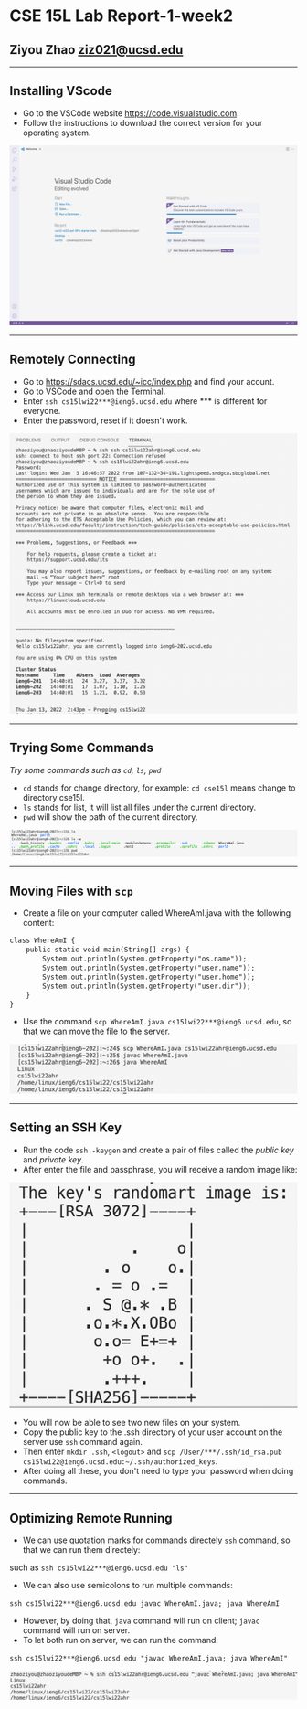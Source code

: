 __CSE 15L Lab Report-1-week2__
=========
## Ziyou Zhao ziz021@ucsd.edu

***
## __Installing VScode__

- Go to the VSCode website https://code.visualstudio.com.
- Follow the instructions to download the correct version for your operating system.


![Image](https://github.com/Jameszzyyyyy/cse15l-lab-reports/blob/main/lab1-VSCode.png?raw=true)

***
## __Remotely Connecting__

- Go to https://sdacs.ucsd.edu/~icc/index.php and find your acount.
- Go to VSCode and open the Terminal.
- Enter `ssh cs15lwi22***@ieng6.ucsd.edu` where *** is different for everyone.
- Enter the password, reset if it doesn't work.


![Image](https://github.com/Jameszzyyyyy/cse15l-lab-reports/blob/main/lab1-Remotely%20Connecting.png?raw=true)

***
## __Trying Some Commands__

_Try some commands such as `cd`, `ls`, `pwd`_

- `cd`  stands for change directory, for example: `cd cse15l` means change to directory cse15l.
- `ls` stands for list, it will list all files under the current directory.
- `pwd` will show the path of the current directory.


![Image](https://github.com/Jameszzyyyyy/cse15l-lab-reports/blob/main/lab1-Trying%20Some%20Commands.png?raw=true)

***
## __Moving Files with `scp`__

- Create a file on your computer called WhereAmI.java with the following content:

```
class WhereAmI {
    public static void main(String[] args) {
        System.out.println(System.getProperty("os.name"));    
        System.out.println(System.getProperty("user.name"));
        System.out.println(System.getProperty("user.home"));
        System.out.println(System.getProperty("user.dir"));
    }
}
```
- Use the command `scp WhereAmI.java cs15lwi22***@ieng6.ucsd.edu`, so that we can move the file to the server.

![Image](https://github.com/Jameszzyyyyy/cse15l-lab-reports/blob/main/lab1-Moving%20Files%20with%20scp.png?raw=true)

***
## __Setting an SSH Key__

- Run the code `ssh -keygen` and create a pair of files called the _public key_ and _private key_.
- After enter the file and passphrase, you will receive a random image like:

![Image](https://github.com/Jameszzyyyyy/cse15l-lab-reports/blob/main/lab1-Setting%20an%20SSH%20Key.png?raw=true)
- You will now be able to see two new files on your system.
- Copy the public key to the .ssh directory of your user account on the server
use `ssh` command again.
- Then enter `mkdir .ssh`, `<logout>` and `scp /User/***/.ssh/id_rsa.pub cs15lwi22@ieng6.ucsd.edu:~/.ssh/authorized_keys`.
- After doing all these, you don't need to type your password when doing commands.

***
## __Optimizing Remote Running__

- We can use quotation marks for commands directely `ssh` command, so that we can run them directely: 

such as `ssh cs15lwi22***@ieng6.ucsd.edu "ls"`
- We can also use semicolons to run multiple commands: 

`ssh cs15lwi22***@ieng6.ucsd.edu javac WhereAmI.java; java WhereAmI`

- However, by doing that, `java` command will run on client; `javac` command will run on server.
- To let both run on server, we can run the command:

`ssh cs15lwi22***@ieng6.ucsd.edu "javac WhereAmI.java; java WhereAmI"`

![Image](https://github.com/Jameszzyyyyy/cse15l-lab-reports/blob/main/lab1-Optimizing%20Remote%20Running.jpeg?raw=true)